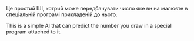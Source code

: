 Це простий ШІ, котрий може передбачувати число яке ви на малюєте в спеціальній програмі прикладеній до нього.

This is a simple AI that can predict the number you draw in a special program attached to it.
